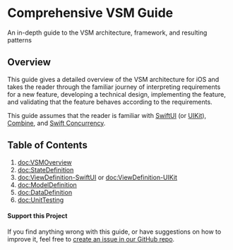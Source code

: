 # Comprehensive VSM Guide

An in-depth guide to the VSM architecture, framework, and resulting patterns

## Overview

This guide gives a detailed overview of the VSM architecture for iOS and takes the reader through the familiar journey of interpreting requirements for a new feature, developing a technical design, implementing the feature, and validating that the feature behaves according to the requirements.

This guide assumes that the reader is familiar with [SwiftUI](https://developer.apple.com/xcode/swiftui/) (or [UIKit](https://developer.apple.com/documentation/uikit)), [Combine](https://developer.apple.com/documentation/combine), and [Swift Concurrency](https://docs.swift.org/swift-book/LanguageGuide/Concurrency.html).

## Table of Contents

1. <doc:VSMOverview>
1. <doc:StateDefinition>
1. <doc:ViewDefinition-SwiftUI> or <doc:ViewDefinition-UIKit>
1. <doc:ModelDefinition>
1. <doc:DataDefinition>
1. <doc:UnitTesting>

#### Support this Project

If you find anything wrong with this guide, or have suggestions on how to improve it, feel free to [create an issue in our GitHub repo](https://github.com/wayfair-incubator/vsm-ios/issues/new/choose).
